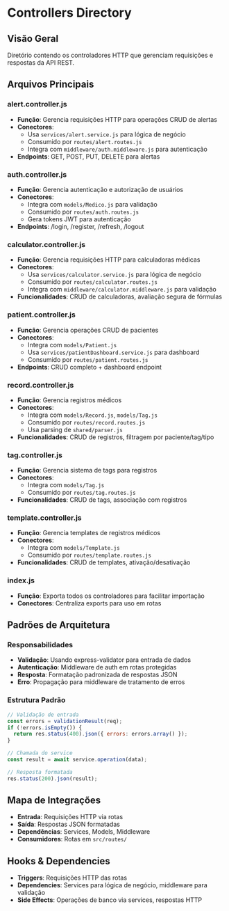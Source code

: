 # Controllers Directory

## Visão Geral
Diretório contendo os controladores HTTP que gerenciam requisições e respostas da API REST.

## Arquivos Principais

### alert.controller.js
- **Função**: Gerencia requisições HTTP para operações CRUD de alertas
- **Conectores**:
  - Usa `services/alert.service.js` para lógica de negócio
  - Consumido por `routes/alert.routes.js`
  - Integra com `middleware/auth.middleware.js` para autenticação
- **Endpoints**: GET, POST, PUT, DELETE para alertas

### auth.controller.js
- **Função**: Gerencia autenticação e autorização de usuários
- **Conectores**:
  - Integra com `models/Medico.js` para validação
  - Consumido por `routes/auth.routes.js`
  - Gera tokens JWT para autenticação
- **Endpoints**: /login, /register, /refresh, /logout

### calculator.controller.js
- **Função**: Gerencia requisições HTTP para calculadoras médicas
- **Conectores**:
  - Usa `services/calculator.service.js` para lógica de negócio
  - Consumido por `routes/calculator.routes.js`
  - Integra com `middleware/calculator.middleware.js` para validação
- **Funcionalidades**: CRUD de calculadoras, avaliação segura de fórmulas

### patient.controller.js
- **Função**: Gerencia operações CRUD de pacientes
- **Conectores**:
  - Integra com `models/Patient.js`
  - Usa `services/patientDashboard.service.js` para dashboard
  - Consumido por `routes/patient.routes.js`
- **Endpoints**: CRUD completo + dashboard endpoint

### record.controller.js
- **Função**: Gerencia registros médicos
- **Conectores**:
  - Integra com `models/Record.js`, `models/Tag.js`
  - Consumido por `routes/record.routes.js`
  - Usa parsing de `shared/parser.js`
- **Funcionalidades**: CRUD de registros, filtragem por paciente/tag/tipo

### tag.controller.js
- **Função**: Gerencia sistema de tags para registros
- **Conectores**:
  - Integra com `models/Tag.js`
  - Consumido por `routes/tag.routes.js`
- **Funcionalidades**: CRUD de tags, associação com registros

### template.controller.js
- **Função**: Gerencia templates de registros médicos
- **Conectores**:
  - Integra com `models/Template.js`
  - Consumido por `routes/template.routes.js`
- **Funcionalidades**: CRUD de templates, ativação/desativação

### index.js
- **Função**: Exporta todos os controladores para facilitar importação
- **Conectores**: Centraliza exports para uso em rotas

## Padrões de Arquitetura

### Responsabilidades
- **Validação**: Usando express-validator para entrada de dados
- **Autenticação**: Middleware de auth em rotas protegidas
- **Resposta**: Formatação padronizada de respostas JSON
- **Erro**: Propagação para middleware de tratamento de erros

### Estrutura Padrão
```javascript
// Validação de entrada
const errors = validationResult(req);
if (!errors.isEmpty()) {
  return res.status(400).json({ errors: errors.array() });
}

// Chamada do service
const result = await service.operation(data);

// Resposta formatada
res.status(200).json(result);
```

## Mapa de Integrações
- **Entrada**: Requisições HTTP via rotas
- **Saída**: Respostas JSON formatadas
- **Dependências**: Services, Models, Middleware
- **Consumidores**: Rotas em `src/routes/`

## Hooks & Dependencies
- **Triggers**: Requisições HTTP das rotas
- **Dependencies**: Services para lógica de negócio, middleware para validação
- **Side Effects**: Operações de banco via services, respostas HTTP